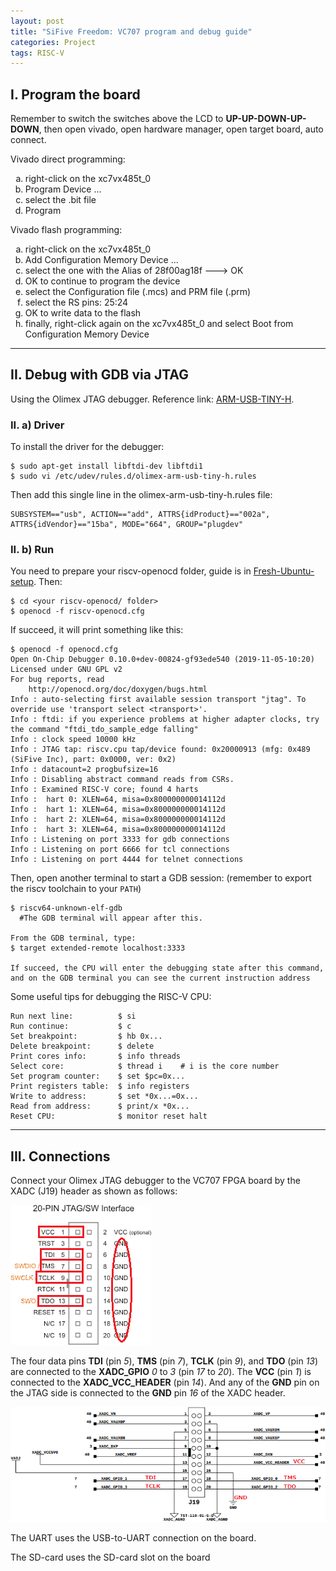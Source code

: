 ```yaml
---
layout: post
title: "SiFive Freedom: VC707 program and debug guide"
categories: Project
tags: RISC-V
---
```


## I. Program the board

Remember to switch the switches above the LCD to **UP-UP-DOWN-UP-DOWN**,
then open vivado, open hardware manager, open target board, auto connect.

Vivado direct programming:
<ol type="a">
  <li>right-click on the xc7vx485t_0</li>
  <li>Program Device ...</li>
  <li>select the .bit file</li>
  <li>Program</li>
</ol>

Vivado flash programming:
<ol type="a">
  <li>right-click on the xc7vx485t_0</li>
  <li>Add Configuration Memory Device ...</li>
  <li>select the one with the Alias of 28f00ag18f ---> OK</li>
  <li>OK to continue to program the device</li>
  <li>select the Configuration file (.mcs) and PRM file (.prm)</li>
  <li>select the RS pins: 25:24</li>
  <li>OK to write data to the flash</li>
  <li>finally, right-click again on the xc7vx485t_0 and select Boot from Configuration Memory Device</li>
</ol>

* * *

## II. Debug with GDB via JTAG

Using the Olimex JTAG debugger. Reference link: [ARM-USB-TINY-H](https://www.olimex.com/Products/ARM/JTAG/ARM-USB-TINY-H/).

### II. a) Driver

To install the driver for the debugger:
```shell
$ sudo apt-get install libftdi-dev libftdi1
$ sudo vi /etc/udev/rules.d/olimex-arm-usb-tiny-h.rules
```

Then add this single line in the olimex-arm-usb-tiny-h.rules file:
```shell
SUBSYSTEM=="usb", ACTION=="add", ATTRS{idProduct}=="002a", ATTRS{idVendor}=="15ba", MODE="664", GROUP="plugdev"
```

### II. b) Run

You need to prepare your riscv-openocd folder, guide is in [Fresh-Ubuntu-setup](/tutorial/2020/07/23/Fresh-Ubuntu-setup#h-ii-g-openocd). Then:
```shell
$ cd <your riscv-openocd/ folder>
$ openocd -f riscv-openocd.cfg
```

If succeed, it will print something like this:
```shell
$ openocd -f openocd.cfg 
Open On-Chip Debugger 0.10.0+dev-00824-gf93ede540 (2019-11-05-10:20)
Licensed under GNU GPL v2
For bug reports, read
	http://openocd.org/doc/doxygen/bugs.html
Info : auto-selecting first available session transport "jtag". To override use 'transport select <transport>'.
Info : ftdi: if you experience problems at higher adapter clocks, try the command "ftdi_tdo_sample_edge falling"
Info : clock speed 10000 kHz
Info : JTAG tap: riscv.cpu tap/device found: 0x20000913 (mfg: 0x489 (SiFive Inc), part: 0x0000, ver: 0x2)
Info : datacount=2 progbufsize=16
Info : Disabling abstract command reads from CSRs.
Info : Examined RISC-V core; found 4 harts
Info :  hart 0: XLEN=64, misa=0x800000000014112d
Info :  hart 1: XLEN=64, misa=0x800000000014112d
Info :  hart 2: XLEN=64, misa=0x800000000014112d
Info :  hart 3: XLEN=64, misa=0x800000000014112d
Info : Listening on port 3333 for gdb connections
Info : Listening on port 6666 for tcl connections
Info : Listening on port 4444 for telnet connections
```

Then, open another terminal to start a GDB session: (remember to export the riscv toolchain to your ```PATH```)
```shell
$ riscv64-unknown-elf-gdb
  #The GDB terminal will appear after this.

From the GDB terminal, type:
$ target extended-remote localhost:3333

If succeed, the CPU will enter the debugging state after this command,
and on the GDB terminal you can see the current instruction address
```

Some useful tips for debugging the RISC-V CPU:
```shell
Run next line:          $ si
Run continue:           $ c
Set breakpoint:         $ hb 0x...
Delete breakpoint:      $ delete
Print cores info:       $ info threads
Select core:            $ thread i    # i is the core number
Set program counter:    $ set $pc=0x...
Print registers table:	$ info registers
Write to address:       $ set *0x...=0x...
Read from address:      $ print/x *0x...
Reset CPU:              $ monitor reset halt
```

* * *

## III. Connections

Connect your Olimex JTAG debugger to the VC707 FPGA board by the XADC (J19) header as shown as follows:

![Branching](/assets/sources/freedom//jtag-20pin.png)

The four data pins **TDI** (pin *5*), **TMS** (pin *7*), **TCLK** (pin *9*), and **TDO** (pin *13*) are connected to the **XADC_GPIO** *0* to *3* (pin *17* to *20*). The **VCC** (pin *1*) is connected to the **XADC_VCC_HEADER** (pin *14*). And any of the **GND** pin on the JTAG side is connected to the **GND** pin *16* of the XADC header.

![Branching](/assets/sources/freedom//jtag-xadc.png)

The UART uses the USB-to-UART connection on the board.

The SD-card uses the SD-card slot on the board
